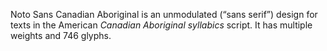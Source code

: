 Noto Sans Canadian Aboriginal is an unmodulated (“sans serif”) design for texts in the American _Canadian Aboriginal syllabics_ script. It has multiple weights and 746 glyphs.